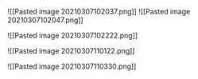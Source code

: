 ![[Pasted image 20210307102037.png]]
![[Pasted image 20210307102047.png]]

![[Pasted image 20210307102222.png]] 

![[Pasted image 20210307110122.png]]


![[Pasted image 20210307110330.png]]